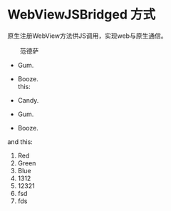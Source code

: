 # WebViewJSBridged 方式

原生注册WebView方法供JS调用，实现web与原生通信。

&emsp;&emsp;范德萨


* Gum.
* Booze.  
  this:

* Candy.

* Gum.

* Booze.

and this:  
1. Red  
2. Green  
3. Blue  
4. 1312  
5. 12321  
6. fsd  
7. fds

